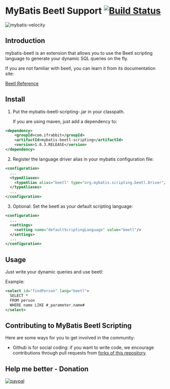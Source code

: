 # MyBatis Beetl Support  [![Build Status](https://travis-ci.org/hatunet/mybatis-beetl-scripting.svg?branch=master)](https://travis-ci.org/hatunet/mybatis-beetl-scripting) 

![mybatis-velocity](http://mybatis.github.io/images/mybatis-logo.png)

## Introduction 

mybatis-beetl is an extension that allows you to use the Beetl scripting language to generate your dynamic SQL queries on the fly.

If you are not familiar with beetl, you can learn it from its documentation site:

[Beetl Reference](http://ibeetl.com/guide/#beetl)

## Install

1. Put the mybatis-beetl-scripting-<version>.jar in your classpath.

    If you are using maven, just add a dependency to:
```xml
<dependency>
    <groupId>com.ifrabbit</groupId>
    <artifactId>mybatis-beetl-scripting</artifactId>
    <version>1.0.3.RELEASE</version>
</dependency>
```

2. Register the language driver alias in your mybatis configuration file:
```xml
<configuration>
  ...
  <typeAliases>
    <typeAlias alias="beetl" type="org.mybatis.scripting.beetl.Driver"/>
  </typeAliases>
  ...
</configuration>

```

3. Optional: Set the beetl as your default scripting language:
```xml
<configuration>
  ...
  <settings>
    <setting name="defaultScriptingLanguage" value="beetl"/>
  </settings>
  ...
</configuration>

```

## Usage

Just write your dynamic queries and use beetl:

Example:


```xml
<select id="findPerson" lang="beetl">
  SELECT *
  FROM person
  WHERE name LIKE #_parameter.name#
</select>
```






## Contributing to MyBatis Beetl Scripting

Here are some ways for you to get involved in the community:

* Github is for social coding: if you want to write code, we encourage contributions through pull requests from [forks of this repository](http://help.github.com/forking/). 

## Help me better - Donation
[![paypal](https://www.paypal.com/en_US/i/btn/x-click-butcc-donate.gif)](https://www.paypal.com/cgi-bin/webscr?cmd=_s-xclick&hosted_button_id=W7PLNCBK5K8JS)

